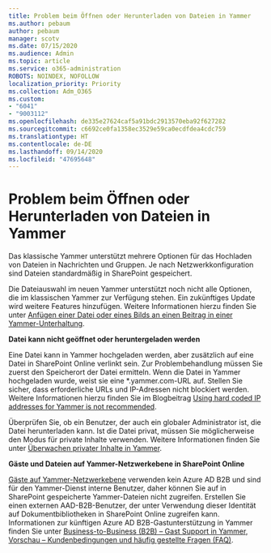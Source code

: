 ```yaml
---
title: Problem beim Öffnen oder Herunterladen von Dateien in Yammer
ms.author: pebaum
author: pebaum
manager: scotv
ms.date: 07/15/2020
ms.audience: Admin
ms.topic: article
ms.service: o365-administration
ROBOTS: NOINDEX, NOFOLLOW
localization_priority: Priority
ms.collection: Adm_O365
ms.custom:
- "6041"
- "9003112"
ms.openlocfilehash: de335e27624caf5a91bdc2913570eba92f627282
ms.sourcegitcommit: c6692ce0fa1358ec3529e59ca0ecdfdea4cdc759
ms.translationtype: HT
ms.contentlocale: de-DE
ms.lasthandoff: 09/14/2020
ms.locfileid: "47695648"
---
```

# <a name="issue-opening-or-downloading-files-in-yammer"></a>Problem beim Öffnen oder Herunterladen von Dateien in Yammer

Das klassische Yammer unterstützt mehrere Optionen für das Hochladen von Dateien in Nachrichten und Gruppen. Je nach Netzwerkkonfiguration sind Dateien standardmäßig in SharePoint gespeichert.

Die Dateiauswahl im neuen Yammer unterstützt noch nicht alle Optionen, die im klassischen Yammer zur Verfügung stehen. Ein zukünftiges Update wird weitere Features hinzufügen. Weitere Informationen hierzu finden Sie unter [Anfügen einer Datei oder eines Bilds an einen Beitrag in einer Yammer-Unterhaltung](https://support.microsoft.com/office/attach-a-file-or-image-to-a-yammer-conversation-post-8d2d17f7-8f37-4535-961e-518d751be7e8).

**Datei kann nicht geöffnet oder heruntergeladen werden**  

Eine Datei kann in Yammer hochgeladen werden, aber zusätzlich auf eine Datei in SharePoint Online verlinkt sein. Zur Problembehandlung müssen Sie zuerst den Speicherort der Datei ermitteln. Wenn die Datei in Yammer hochgeladen wurde, weist sie eine *.yammer.com-URL auf. Stellen Sie sicher, dass erforderliche URLs und IP-Adressen nicht blockiert werden. Weitere Informationen hierzu finden Sie im Blogbeitrag [Using hard coded IP addresses for Yammer is not recommended](https://techcommunity.microsoft.com/t5/yammer-blog/using-hard-coded-ip-addresses-for-yammer-is-not-recommended/ba-p/276592).

Überprüfen Sie, ob ein Benutzer, der auch ein globaler Administrator ist, die Datei herunterladen kann. Ist die Datei privat, müssen Sie möglicherweise den Modus für private Inhalte verwenden. Weitere Informationen finden Sie unter [Überwachen privater Inhalte in Yammer](https://docs.microsoft.com/yammer/manage-security-and-compliance/monitor-private-content).  

**Gäste und Dateien auf Yammer-Netzwerkebene in SharePoint Online**  

[Gäste auf Yammer-Netzwerkebene](https://docs.microsoft.com/yammer/manage-yammer-users/add-block-or-remove-users#invite-guests) verwenden kein Azure AD B2B und sind für den Yammer-Dienst interne Benutzer, daher können Sie auf in SharePoint gespeicherte Yammer-Dateien nicht zugreifen. Erstellen Sie einen externen AAD-B2B-Benutzer, der unter Verwendung dieser Identität auf Dokumentbibliotheken in SharePoint Online zugreifen kann. Informationen zur künftigen Azure AD B2B-Gastunterstützung in Yammer finden Sie unter [Business-to-Business (B2B) – Gast Support in Yammer, Vorschau – Kundenbedingungen und häufig gestellte Fragen (FAQ)](https://docs.microsoft.com/yammer/get-started-with-yammer/azure-ad-b2b-guests-yammer).